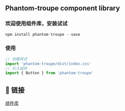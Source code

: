 ## Phantom-troupe component library

### 欢迎使用组件库，安装试试

~~~javascript
npm install phantom-troupe --save
~~~

### 使用

~~~javascript
// 加载样式
import 'phantom-troupe/dist/index.css'
// 引入组件
import { Button } from 'phantom-troupe'
~~~

## 🔗 链接
[组件库](https://zzzzreso.github.io/phantom-troupe/storybook-static)